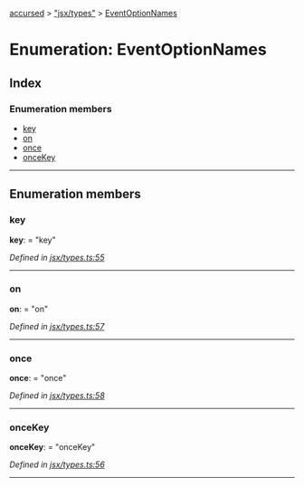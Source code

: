 [accursed](../README.md) > ["jsx/types"](../modules/_jsx_types_.md) > [EventOptionNames](../enums/_jsx_types_.eventoptionnames.md)

# Enumeration: EventOptionNames

## Index

### Enumeration members

* [key](_jsx_types_.eventoptionnames.md#key)
* [on](_jsx_types_.eventoptionnames.md#on)
* [once](_jsx_types_.eventoptionnames.md#once)
* [onceKey](_jsx_types_.eventoptionnames.md#oncekey)

---

## Enumeration members

<a id="key"></a>

###  key

**key**:  = "key"

*Defined in [jsx/types.ts:55](https://github.com/cancerberoSgx/accursed/blob/978b980/src/jsx/types.ts#L55)*

___
<a id="on"></a>

###  on

**on**:  = "on"

*Defined in [jsx/types.ts:57](https://github.com/cancerberoSgx/accursed/blob/978b980/src/jsx/types.ts#L57)*

___
<a id="once"></a>

###  once

**once**:  = "once"

*Defined in [jsx/types.ts:58](https://github.com/cancerberoSgx/accursed/blob/978b980/src/jsx/types.ts#L58)*

___
<a id="oncekey"></a>

###  onceKey

**onceKey**:  = "onceKey"

*Defined in [jsx/types.ts:56](https://github.com/cancerberoSgx/accursed/blob/978b980/src/jsx/types.ts#L56)*

___

